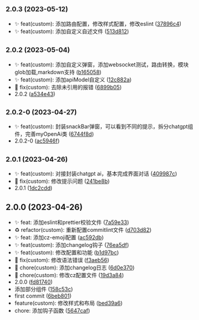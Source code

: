 ## <small>2.0.3 (2023-05-12)</small>

* ✨ feat(custom): 添加路由配置，修改样式配置，修改eslint ([37896c4](https://github.com/saofeng-cyber/vuetify-project/commit/37896c4))
* ✨ feat(custom): 添加自定义自述文件 ([513d812](https://github.com/saofeng-cyber/vuetify-project/commit/513d812))



## <small>2.0.2 (2023-05-04)</small>

* ✨ feat(custom): 添加自定义弹窗，添加websocket测试，路由转换，模块glob加载,markdown支持 ([b165058](https://github.com/saofeng-cyber/vuetify-project/commit/b165058))
* ✨ feat(custom): 添加apiModel自定义 ([12c882a](https://github.com/saofeng-cyber/vuetify-project/commit/12c882a))
* 🐛 fix(custom): 去除未引用的报错 ([6899b05](https://github.com/saofeng-cyber/vuetify-project/commit/6899b05))
* 2.0.2 ([a534e43](https://github.com/saofeng-cyber/vuetify-project/commit/a534e43))



## <small>2.0.2-0 (2023-04-27)</small>

* ✨ feat(custom): 封装snackBar弹窗，可以看到不同的提示，拆分chatgpt组件，完善myOpenAi类 ([6744f8d](https://github.com/saofeng-cyber/vuetify-project/commit/6744f8d))
* 2.0.2-0 ([ac5946f](https://github.com/saofeng-cyber/vuetify-project/commit/ac5946f))



## <small>2.0.1 (2023-04-26)</small>

* ✨ feat(custom): 对接封装chatgpt ai，基本完成界面对话 ([409987c](https://github.com/saofeng-cyber/vuetify-project/commit/409987c))
* 🐛 fix(custom): 修改提示问题 ([241be8b](https://github.com/saofeng-cyber/vuetify-project/commit/241be8b))
* 2.0.1 ([1dc2cdd](https://github.com/saofeng-cyber/vuetify-project/commit/1dc2cdd))



## 2.0.0 (2023-04-26)

* :sparkles: feat: 添加eslint和prettier校验文件 ([7a59e33](https://github.com/saofeng-cyber/vuetify-project/commit/7a59e33))
* ♻️ refactor(custom): 重新配置commitlint文件 ([d703d82](https://github.com/saofeng-cyber/vuetify-project/commit/d703d82))
* ✨ feat: 添加cz-emoji配置 ([ac592db](https://github.com/saofeng-cyber/vuetify-project/commit/ac592db))
* ✨ feat(custom): 添加changelog钩子 ([76ea5df](https://github.com/saofeng-cyber/vuetify-project/commit/76ea5df))
* ✨ feat(custom): 修改配置和功能 ([b1d97bc](https://github.com/saofeng-cyber/vuetify-project/commit/b1d97bc))
* 🐛 fix(custom): 修改语法错误 ([f3aeb56](https://github.com/saofeng-cyber/vuetify-project/commit/f3aeb56))
* 🚀 chore(custom): 添加changelog日志 ([6d0e370](https://github.com/saofeng-cyber/vuetify-project/commit/6d0e370))
* 🚀 chore(custom): 修改cz配置文件 ([19d3a84](https://github.com/saofeng-cyber/vuetify-project/commit/19d3a84))
* 2.0.0 ([fd81740](https://github.com/saofeng-cyber/vuetify-project/commit/fd81740))
* 添加部分组件 ([158c53c](https://github.com/saofeng-cyber/vuetify-project/commit/158c53c))
* first commit ([6beb801](https://github.com/saofeng-cyber/vuetify-project/commit/6beb801))
* feature(custom): 修改样式和布局 ([bed39a6](https://github.com/saofeng-cyber/vuetify-project/commit/bed39a6))
* chore: 添加钩子函数 ([5647caf](https://github.com/saofeng-cyber/vuetify-project/commit/5647caf))



